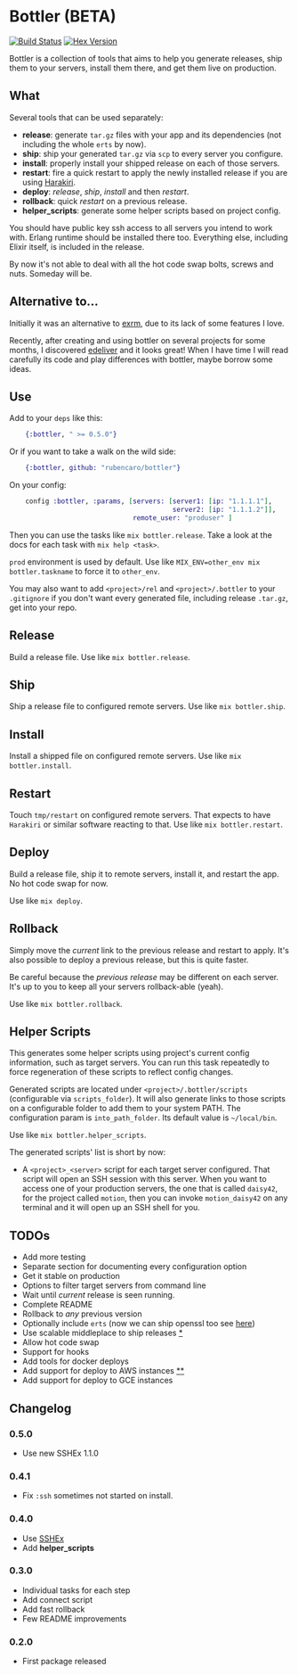 # Bottler (BETA)

[![Build Status](https://travis-ci.org/rubencaro/bottler.svg?branch=master)](https://travis-ci.org/rubencaro/bottler)
[![Hex Version](http://img.shields.io/hexpm/v/bottler.svg?style=flat)](https://hex.pm/packages/bottler)

Bottler is a collection of tools that aims to help you generate releases, ship
them to your servers, install them there, and get them live on production.

## What

Several tools that can be used separately:

* __release__: generate `tar.gz` files with your app and its dependencies (not
including the whole `erts` by now).
* __ship__: ship your generated `tar.gz` via `scp` to every server you configure.
* __install__: properly install your shipped release on each of those servers.
* __restart__: fire a quick restart to apply the newly installed release if you
are using [Harakiri](http://github.com/elpulgardelpanda/harakiri).
* __deploy__: _release_, _ship_, _install_ and then _restart_.
* __rollback__: quick _restart_ on a previous release.
* __helper_scripts__: generate some helper scripts based on project config.

You should have public key ssh access to all servers you intend to work with.
Erlang runtime should be installed there too. Everything else, including Elixir
itself, is included in the release.

By now it's not able to deal with all the hot code swap bolts, screws and nuts.
Someday will be.

## Alternative to...

Initially it was an alternative to [exrm](https://github.com/bitwalker/exrm), due to its lack of some features I love.

Recently, after creating and using bottler on several projects for some months, I discovered [edeliver](https://github.com/boldpoker/edeliver) and it looks great! When I have time I will read carefully its code and play differences with bottler, maybe borrow some ideas.

## Use

Add to your `deps` like this:

```elixir
    {:bottler, " >= 0.5.0"}
```

Or if you want to take a walk on the wild side:

```elixir
    {:bottler, github: "rubencaro/bottler"}
```

On your config:

```elixir
    config :bottler, :params, [servers: [server1: [ip: "1.1.1.1"],
                                         server2: [ip: "1.1.1.2"]],
                               remote_user: "produser" ]
```

Then you can use the tasks like `mix bottler.release`. Take a look at the docs for each task with `mix help <task>`.

`prod` environment is used by default. Use like `MIX_ENV=other_env mix bottler.taskname` to force it to `other_env`.

You may also want to add `<project>/rel` and `<project>/.bottler` to your `.gitignore` if you don't want every generated file, including release `.tar.gz`, get into your repo.

## Release

Build a release file. Use like `mix bottler.release`.

## Ship

Ship a release file to configured remote servers.
Use like `mix bottler.ship`.

## Install

Install a shipped file on configured remote servers.
Use like `mix bottler.install`.

## Restart

Touch `tmp/restart` on configured remote servers.
That expects to have `Harakiri` or similar software reacting to that.
Use like `mix bottler.restart`.

## Deploy

Build a release file, ship it to remote servers, install it, and restart
the app. No hot code swap for now.

Use like `mix deploy`.

## Rollback

Simply move the _current_ link to the previous release and restart to
apply. It's also possible to deploy a previous release, but this is
quite faster.

Be careful because the _previous release_ may be different on each server.
It's up to you to keep all your servers rollback-able (yeah).

Use like `mix bottler.rollback`.

## Helper Scripts

This generates some helper scripts using project's current config information, such as target servers. You can run this task repeatedly to force regeneration of these scripts to reflect config changes.

Generated scripts are located under `<project>/.bottler/scripts` (configurable via `scripts_folder`). It will also generate links to those scripts on a configurable folder to add them to your system PATH. The configuration param is `into_path_folder`. Its default value is `~/local/bin`.

Use like `mix bottler.helper_scripts`.

The generated scripts' list is short by now:

* A `<project>_<server>` script for each target server configured. That script will open an SSH session with this server. When you want to access one of your production servers, the one that is called `daisy42`, for the project called `motion`, then you can invoke `motion_daisy42` on any terminal and it will open up an SSH shell for you.

## TODOs

* Add more testing
* Separate section for documenting every configuration option
* Get it stable on production
* Options to filter target servers from command line
* Wait until _current_ release is seen running.
* Complete README
* Rollback to _any_ previous version
* Optionally include `erts` (now we can ship openssl too see [here](http://www.erlang.org/download/otp_src_17.4.readme))
* Use scalable middleplace to ship releases [*](notes/scalable_shipment.md)
* Allow hot code swap
* Support for hooks
* Add tools for docker deploys
* Add support for deploy to AWS instances [*](https://github.com/gleber/erlcloud)[*](notes/aws.md)
* Add support for deploy to GCE instances

## Changelog

### 0.5.0

* Use new SSHEx 1.1.0

### 0.4.1

* Fix `:ssh` sometimes not started on install.

### 0.4.0

* Use [SSHEx](https://github.com/elpulgardelpanda/sshex)
* Add __helper_scripts__

### 0.3.0

* Individual tasks for each step
* Add connect script
* Add fast rollback
* Few README improvements

### 0.2.0

* First package released
